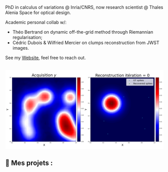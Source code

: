 PhD in calculus of variations @ Inria/CNRS, now research scientist @ Thales Alenia Space for optical design.

Academic personal collab w/:
* Théo Bertrand on dynamic off-the-grid method through Riemannian regularisation;
* Cédric Dubois & Wilfried Mercier on clumps reconstruction from JWST images.

See my [Website](https://www-sop.inria.fr/members/Bastien.Laville/), feel free to reach out.

<br>
  <img src="https://github.com/XeBasTeX/XeBasTeX/blob/master/anim-sfw-2d.gif"/>
<br>

<!--
## 📭 Me contacter / Get in touch :


[![Gmail](https://img.shields.io/badge/-GMAIL-D14836?style=for-the-badge&logo=gmail&logoColor=white)](mailto:bastien.laville@inria.fr)
&nbsp; [![LinkedIn](https://img.shields.io/badge/-LINKEDIN-0077B5?style=for-the-badge&logo=linkedin&logoColor=white)](https://www.linkedin.com/in/bastien-laville/)
&nbsp; [![https://www-sop.inria.fr/members/Bastien.Laville/](https://img.shields.io/badge/-BASTIENLAVILLE.FR-000000?style=for-the-badge&logo=react&logoColor=white)](https://www-sop.inria.fr/members/Bastien.Laville/)
<br>

![Github stats](https://github-readme-stats.vercel.app/api?username=XeBasTeX&hide=issues&show_icons=true)
<br><br>

## 📚 Langages des projets / Project languages :

![Python](https://img.shields.io/badge/-Python-E426D6?style=for-the-badge&logo=Python&logoColor=white) &nbsp; ![C++](https://img.shields.io/badge/-C++-2C41CB?style=for-the-badge&logo=C%2B%2B&logoColor=white)
<br><br>
![HTML](https://img.shields.io/badge/-HTML-E15622?style=for-the-badge&logo=HTML5&logoColor=white)
![JavaScript](https://img.shields.io/badge/-JavaScript-E7BA15?style=for-the-badge&logo=JavaScript&logoColor=white)
![CSS](https://img.shields.io/badge/-CSS-1B7FDE?style=for-the-badge&logo=CSS3&logoColor=white)
![SQL](https://img.shields.io/badge/-SQL-1DDEC1?style=for-the-badge&logo=MySQL&logoColor=white)


[![Top langages/top languages](https://github-readme-stats.vercel.app/api/top-langs/?username=XeBasTeX)](https://github.com/anuraghazra/github-readme-stats)
<br><br>
-->

## 📂 Mes projets :




<!--
**XeBasTeX/XeBasTeX** is a ✨ _special_ ✨ repository because its `README.md` (this file) appears on your GitHub profile.

Here are some ideas to get you started:

- 🔭 I’m currently working on ...
- 🌱 I’m currently learning ...
- 👯 I’m looking to collaborate on ...
- 🤔 I’m looking for help with ...
- 💬 Ask me about ...
- 📫 How to reach me: ...
- 😄 Pronouns: ...
- ⚡ Fun fact: ...
-->
